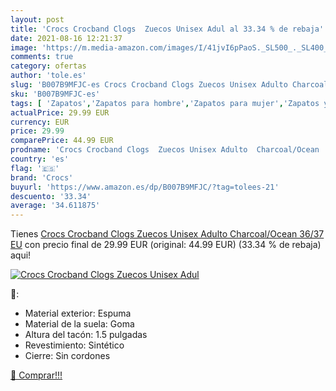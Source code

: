 ```yaml
---
layout: post
title: 'Crocs Crocband Clogs  Zuecos Unisex Adul al 33.34 % de rebaja'
date: 2021-08-16 12:21:37
image: 'https://m.media-amazon.com/images/I/41jvI6pPaoS._SL500_._SL400_.jpg'
comments: true
category: ofertas
author: 'tole.es'
slug: 'B007B9MFJC-es Crocs Crocband Clogs Zuecos Unisex Adulto Charcoal/Ocean...'
sku: 'B007B9MFJC-es'
tags: [ 'Zapatos','Zapatos para hombre','Zapatos para mujer','Zapatos y complementos','Zuecos de mujer','Zuecos y mules de mujer','Zuecos y mules para hombre','crocs','zuecos', ]
actualPrice: 29.99 EUR
currency: EUR
price: 29.99
comparePrice: 44.99 EUR
prodname: 'Crocs Crocband Clogs  Zuecos Unisex Adulto  Charcoal/Ocean  36/37 EU'
country: 'es'
flag: '🇪🇸'
brand: 'Crocs'
buyurl: 'https://www.amazon.es/dp/B007B9MFJC/?tag=tolees-21'
descuento: '33.34'
average: '34.611875'
---
```


Tienes [Crocs Crocband Clogs  Zuecos Unisex Adulto  Charcoal/Ocean  36/37 EU](https://www.amazon.es/dp/B007B9MFJC/?tag=tolees-21) con precio final de  29.99 EUR (original: 44.99 EUR) (33.34 %  de rebaja) aqui!

[![Crocs Crocband Clogs  Zuecos Unisex Adul](https://m.media-amazon.com/images/I/41jvI6pPaoS._SL500_._SL400_.jpg)](https://www.amazon.es/dp/B007B9MFJC/?tag=tolees-21)

🔎:

- Material exterior: Espuma
- Material de la suela: Goma
- Altura del tacón: 1.5 pulgadas
- Revestimiento: Sintético
- Cierre: Sin cordones

[🛒 Comprar!!!](https://www.amazon.es/dp/B007B9MFJC/?tag=tolees-21)
